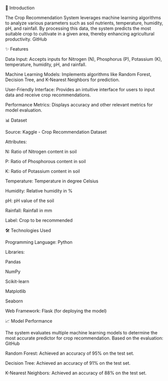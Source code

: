 📖 Introduction

The Crop Recommendation System leverages machine learning algorithms to analyze various parameters such as soil nutrients, temperature, humidity, pH, and rainfall. By processing this data, the system predicts the most suitable crop to cultivate in a given area, thereby enhancing agricultural productivity.​
GitHub

✨ Features

Data Input: Accepts inputs for Nitrogen (N), Phosphorus (P), Potassium (K), temperature, humidity, pH, and rainfall.

Machine Learning Models: Implements algorithms like Random Forest, Decision Tree, and K-Nearest Neighbors for prediction.

User-Friendly Interface: Provides an intuitive interface for users to input data and receive crop recommendations.

Performance Metrics: Displays accuracy and other relevant metrics for model evaluation.​

📊 Dataset

Source: Kaggle - Crop Recommendation Dataset

Attributes:

N: Ratio of Nitrogen content in soil

P: Ratio of Phosphorous content in soil

K: Ratio of Potassium content in soil

Temperature: Temperature in degree Celsius

Humidity: Relative humidity in %

pH: pH value of the soil

Rainfall: Rainfall in mm

Label: Crop to be recommended​

🛠 Technologies Used

Programming Language: Python

Libraries:

Pandas

NumPy

Scikit-learn

Matplotlib

Seaborn

Web Framework: Flask (for deploying the model)​

📈 Model Performance

The system evaluates multiple machine learning models to determine the most accurate predictor for crop recommendation. Based on the evaluation:​
GitHub

Random Forest: Achieved an accuracy of 95% on the test set.

Decision Tree: Achieved an accuracy of 91% on the test set.

K-Nearest Neighbors: Achieved an accuracy of 88% on the test set.
